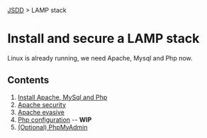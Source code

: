 [JSDD](../README.md) &gt; LAMP stack

# Install and secure a LAMP stack

Linux is already running, we need Apache, Mysql and Php now.

## Contents

1. [Install Apache, MySql and Php](lamp-installation.md)
1. [Apache security](apache-security.md)
1. [Apache evasive](apache-evasive.md)
1. [Php configuration](php-config.md) -- **WIP**
1. [(Optional) PhpMyAdmin](phpmyadmin.md)
